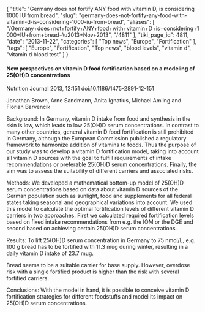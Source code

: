 {
    "title": "Germany does not fortify ANY food with vitamin D, is considering 1000 IU from bread",
    "slug": "germany-does-not-fortify-any-food-with-vitamin-d-is-considering-1000-iu-from-bread",
    "aliases": [
        "/Germany+does+not+fortify+ANY+food+with+vitamin+D+is+considering+1000+IU+from+bread+\u2013+Nov+2013",
        "/4811"
    ],
    "tiki_page_id": 4811,
    "date": "2013-11-22",
    "categories": [
        "Top news",
        "Europe",
        "Fortification"
    ],
    "tags": [
        "Europe",
        "Fortification",
        "Top news",
        "blood levels",
        "vitamin d",
        "vitamin d blood test"
    ]
}


#### New perspectives on vitamin D food fortification based on a modeling of 25(OH)D concentrations

Nutrition Journal 2013, 12:151  doi:10.1186/1475-2891-12-151

Jonathan Brown, Arne Sandmann, Anita Ignatius, Michael Amling and Florian Barvencik	

Background: In Germany, vitamin D intake from food and synthesis in the skin is low, which leads to low 25(OH)D serum concentrations. In contrast to many other countries, general vitamin D food fortification is still prohibited in Germany, although the European Commission published a regulatory framework to harmonize addition of vitamins to foods. Thus the purpose of our study was to develop a vitamin D fortification model, taking into account all vitamin D sources with the goal to fulfill requirements of intake recommendations or preferable 25(OH)D serum concentrations. Finally, the aim was to assess the suitability of different carriers and associated risks.

Methods: We developed a mathematical bottom-up model of 25(OH)D serum concentrations based on data about vitamin D sources of the German population such as sunlight, food and supplements for all federal states taking seasonal and geographical variations into account. We used this model to calculate the optimal fortification levels of different vitamin D carriers in two approaches. First we calculated required fortification levels based on fixed intake recommendations from e.g. the IOM or the DGE and second based on achieving certain 25(OH)D serum concentrations.

Results: To lift 25(OH)D serum concentration in Germany to 75 nmol/L, e.g. 100 g bread has to be fortified with 11.3 mug during winter, resulting in a daily vitamin D intake of 23.7 mug. 

Bread seems to be a suitable carrier for base supply. However, overdose risk with a single fortified product is higher than the risk with several fortified carriers. 

Conclusions: With the model in hand, it is possible to conceive vitamin D fortification strategies for different foodstuffs and model its impact on 25(OH)D serum concentrations.